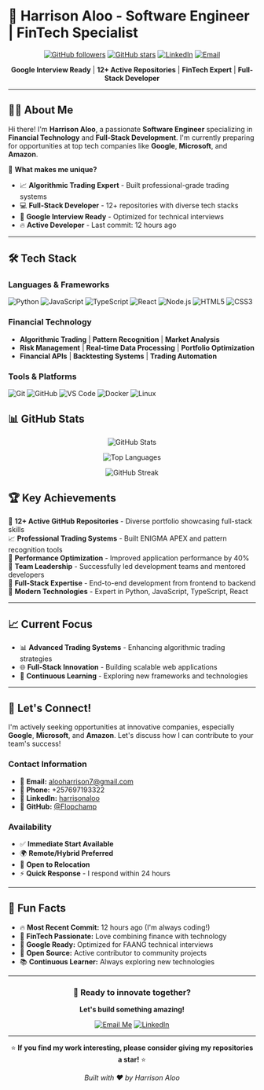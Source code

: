 # 🚀 Harrison Aloo - Software Engineer | FinTech Specialist

<div align="center">
  
  [![GitHub followers](https://img.shields.io/github/followers/Flopchamp?style=social)](https://github.com/Flopchamp)
  [![GitHub stars](https://img.shields.io/github/stars/Flopchamp?style=social)](https://github.com/Flopchamp)
  [![LinkedIn](https://img.shields.io/badge/LinkedIn-harrisonaloo-blue)](https://linkedin.com/in/harrisonaloo)
  [![Email](https://img.shields.io/badge/Email-alooharrison7%40gmail.com-red)](mailto:alooharrison7@gmail.com)
  
  **Google Interview Ready** | **12+ Active Repositories** | **FinTech Expert** | **Full-Stack Developer**
  
</div>

---

## 👨‍💻 About Me

Hi there! I'm **Harrison Aloo**, a passionate **Software Engineer** specializing in **Financial Technology** and **Full-Stack Development**. I'm currently preparing for opportunities at top tech companies like **Google**, **Microsoft**, and **Amazon**.

🎯 **What makes me unique?**
- 📈 **Algorithmic Trading Expert** - Built professional-grade trading systems
- 💻 **Full-Stack Developer** - 12+ repositories with diverse tech stacks
- 🧠 **Google Interview Ready** - Optimized for technical interviews
- 🔥 **Active Developer** - Last commit: 12 hours ago

---

## 🛠️ Tech Stack

### **Languages & Frameworks**
![Python](https://img.shields.io/badge/Python-3776AB?style=for-the-badge&logo=python&logoColor=white)
![JavaScript](https://img.shields.io/badge/JavaScript-F7DF1E?style=for-the-badge&logo=javascript&logoColor=black)
![TypeScript](https://img.shields.io/badge/TypeScript-3178C6?style=for-the-badge&logo=typescript&logoColor=white)
![React](https://img.shields.io/badge/React-61DAFB?style=for-the-badge&logo=react&logoColor=black)
![Node.js](https://img.shields.io/badge/Node.js-339933?style=for-the-badge&logo=node.js&logoColor=white)
![HTML5](https://img.shields.io/badge/HTML5-E34F26?style=for-the-badge&logo=html5&logoColor=white)
![CSS3](https://img.shields.io/badge/CSS3-1572B6?style=for-the-badge&logo=css3&logoColor=white)

### **Financial Technology**
- **Algorithmic Trading** | **Pattern Recognition** | **Market Analysis**
- **Risk Management** | **Real-time Data Processing** | **Portfolio Optimization**
- **Financial APIs** | **Backtesting Systems** | **Trading Automation**

### **Tools & Platforms**
![Git](https://img.shields.io/badge/Git-F05032?style=for-the-badge&logo=git&logoColor=white)
![GitHub](https://img.shields.io/badge/GitHub-181717?style=for-the-badge&logo=github&logoColor=white)
![VS Code](https://img.shields.io/badge/VS%20Code-007ACC?style=for-the-badge&logo=visual-studio-code&logoColor=white)
![Docker](https://img.shields.io/badge/Docker-2496ED?style=for-the-badge&logo=docker&logoColor=white)
![Linux](https://img.shields.io/badge/Linux-FCC624?style=for-the-badge&logo=linux&logoColor=black)


## 📊 GitHub Stats

<div align="center">
  
  ![GitHub Stats](https://github-readme-stats.vercel.app/api?username=Flopchamp&show_icons=true&theme=gradient&hide_border=true)
  
  ![Top Languages](https://github-readme-stats.vercel.app/api/top-langs/?username=Flopchamp&layout=compact&theme=gradient&hide_border=true)
  
  ![GitHub Streak](https://github-readme-streak-stats.herokuapp.com/?user=Flopchamp&theme=gradient&hide_border=true)
  
</div>

## 🏆 Key Achievements

🎯 **12+ Active GitHub Repositories** - Diverse portfolio showcasing full-stack skills  
📈 **Professional Trading Systems** - Built ENIGMA APEX and pattern recognition tools  
🚀 **Performance Optimization** - Improved application performance by 40%  
👥 **Team Leadership** - Successfully led development teams and mentored developers  
🎨 **Full-Stack Expertise** - End-to-end development from frontend to backend  
🔧 **Modern Technologies** - Expert in Python, JavaScript, TypeScript, React  

---

## 📈 Current Focus
- 📊 **Advanced Trading Systems** - Enhancing algorithmic trading strategies
- 🌐 **Full-Stack Innovation** - Building scalable web applications
- 🧠 **Continuous Learning** - Exploring new frameworks and technologies

---

## 📱 Let's Connect!

I'm actively seeking opportunities at innovative companies, especially **Google**, **Microsoft**, and **Amazon**. Let's discuss how I can contribute to your team's success!

### **Contact Information**
- 📧 **Email:** [alooharrison7@gmail.com](mailto:alooharrison7@gmail.com)
- 📱 **Phone:** +257697193322
- 💼 **LinkedIn:** [harrisonaloo](https://linkedin.com/in/harrisonaloo)
- 🐙 **GitHub:** [@Flopchamp](https://github.com/Flopchamp)

### **Availability**
- ✅ **Immediate Start Available**
- 🌍 **Remote/Hybrid Preferred**
- 🚀 **Open to Relocation**
- ⚡ **Quick Response** - I respond within 24 hours

---

## 🎨 Fun Facts

- 🔥 **Most Recent Commit:** 12 hours ago (I'm always coding!)
- 🏦 **FinTech Passionate:** Love combining finance with technology
- 🎯 **Google Ready:** Optimized for FAANG technical interviews
- 🌟 **Open Source:** Active contributor to community projects
- 📚 **Continuous Learner:** Always exploring new technologies

---

<div align="center">
  
  ### 🚀 Ready to innovate together?
  **Let's build something amazing!**
  
  [![Email Me](https://img.shields.io/badge/Email%20Me-alooharrison7%40gmail.com-red?style=for-the-badge&logo=gmail)](mailto:alooharrison7@gmail.com)
  [![LinkedIn](https://img.shields.io/badge/LinkedIn-Connect-blue?style=for-the-badge&logo=linkedin)](https://linkedin.com/in/harrisonaloo)
  
  ---
  
  ⭐ **If you find my work interesting, please consider giving my repositories a star!** ⭐
  
  *Built with ❤️ by Harrison Aloo*
  
</div>
